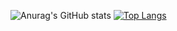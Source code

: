 ![Anurag's GitHub stats](https://github-readme-stats.vercel.app/api?username=AnejMajnik&show_icons=true&theme=ocean_dark)
[![Top Langs](https://github-readme-stats.vercel.app/api/top-langs/?username=AnejMajnik)](https://github.com/AnejMajnik/github-readme-stats)
